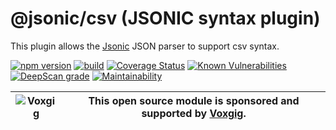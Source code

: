# @jsonic/csv (JSONIC syntax plugin)

This plugin allows the [Jsonic](https://jsonic.senecajs.org) JSON
parser to support csv syntax.

[![npm version](https://img.shields.io/npm/v/@jsonic/csv.svg)](https://npmjs.com/package/@jsonic/csv)
[![build](https://github.com/jsonicjs/csv/actions/workflows/build.yml/badge.svg)](https://github.com/jsonicjs/csv/actions/workflows/build.yml)
[![Coverage Status](https://coveralls.io/repos/github/jsonicjs/csv/badge.svg?branch=main)](https://coveralls.io/github/jsonicjs/csv?branch=main)
[![Known Vulnerabilities](https://snyk.io/test/github/jsonicjs/csv/badge.svg)](https://snyk.io/test/github/jsonicjs/csv)
[![DeepScan grade](https://deepscan.io/api/teams/5016/projects/22466/branches/663906/badge/grade.svg)](https://deepscan.io/dashboard#view=project&tid=5016&pid=22466&bid=663906)
[![Maintainability](https://api.codeclimate.com/v1/badges/8242b80adb8acb685afd/maintainability)](https://codeclimate.com/github/jsonicjs/csv/maintainability)

| ![Voxgig](https://www.voxgig.com/res/img/vgt01r.png) | This open source module is sponsored and supported by [Voxgig](https://www.voxgig.com). |
| ---------------------------------------------------- | --------------------------------------------------------------------------------------- |







